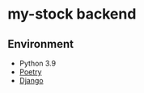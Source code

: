 # my-stock backend

## Environment
* Python 3.9
* [Poetry](https://python-poetry.org/)
* [Django](https://www.djangoproject.com/)
